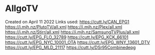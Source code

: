 # AllgoTV
Created on April 11 2022
Links used:
https://cutt.ly/CAN_EPG1 
https://i.mjh.nz/PlutoTV/all.xml
https://i.mjh.nz/Plex/all.xml 
https://i.mjh.nz/Stirr/all.xml
https://i.mjh.nz/SamsungTVPlus/all.xml
https://cutt.ly/EPG_FLO_32789
https://cutt.ly/EPG_KCK_66101
https://cutt.ly/EPG_NYC_10001_OTA
https://cutt.ly/EPG_WNY_13601_DTV
https://cutt.ly/EPG_MLD_21117
https://cutt.ly/DSr95Combinedepg
